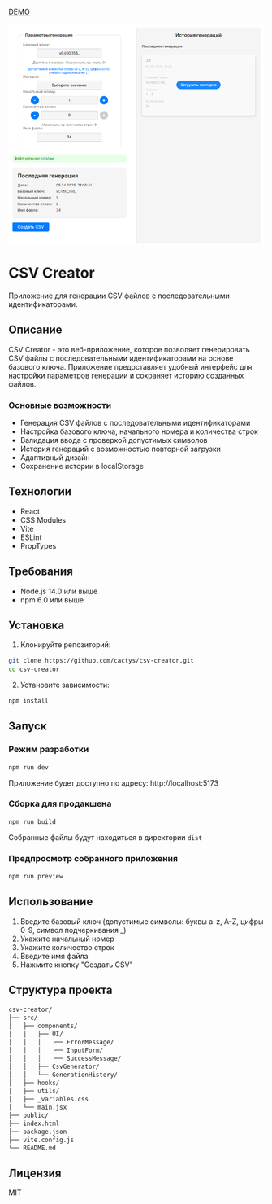 [DEMO](https://csv-creator.vercel.app/)

![Скриншот приложения](Screenshot.png)

# CSV Creator

Приложение для генерации CSV файлов с последовательными идентификаторами.

## Описание

CSV Creator - это веб-приложение, которое позволяет генерировать CSV файлы с последовательными идентификаторами на основе базового ключа. Приложение предоставляет удобный интерфейс для настройки параметров генерации и сохраняет историю созданных файлов.

### Основные возможности

- Генерация CSV файлов с последовательными идентификаторами
- Настройка базового ключа, начального номера и количества строк
- Валидация ввода с проверкой допустимых символов
- История генераций с возможностью повторной загрузки
- Адаптивный дизайн
- Сохранение истории в localStorage

## Технологии

- React
- CSS Modules
- Vite
- ESLint
- PropTypes

## Требования

- Node.js 14.0 или выше
- npm 6.0 или выше

## Установка

1. Клонируйте репозиторий:
```bash
git clone https://github.com/cactys/csv-creator.git
cd csv-creator
```

2. Установите зависимости:
```bash
npm install
```

## Запуск

### Режим разработки

```bash
npm run dev
```

Приложение будет доступно по адресу: http://localhost:5173

### Сборка для продакшена

```bash
npm run build
```

Собранные файлы будут находиться в директории `dist`

### Предпросмотр собранного приложения

```bash
npm run preview
```

## Использование

1. Введите базовый ключ (допустимые символы: буквы a-z, A-Z, цифры 0-9, символ подчеркивания _)
2. Укажите начальный номер
3. Укажите количество строк
4. Введите имя файла
5. Нажмите кнопку "Создать CSV"

## Структура проекта

```
csv-creator/
├── src/
│   ├── components/
│   │   ├── UI/
│   │   │   ├── ErrorMessage/
│   │   │   ├── InputForm/
│   │   │   └── SuccessMessage/
│   │   ├── CsvGenerator/
│   │   └── GenerationHistory/
│   ├── hooks/
│   ├── utils/
│   ├── _variables.css
│   └── main.jsx
├── public/
├── index.html
├── package.json
├── vite.config.js
└── README.md
```

## Лицензия

MIT
